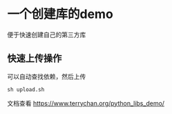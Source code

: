 # 一个创建库的demo
便于快速创建自己的第三方库

## 快速上传操作
可以自动查找依赖，然后上传
```
sh upload.sh
```

文档查看
https://www.terrychan.org/python_libs_demo/